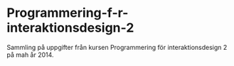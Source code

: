 Programmering-f-r-interaktionsdesign-2
======================================

Sammling på uppgifter från kursen Programmering för interaktionsdesign 2 på mah år 2014.
